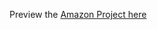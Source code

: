 Preview the [Amazon Project here](https://html-preview.github.io/?url=https://github.com/frusaka/javascript-amazon-project/blob/main/amazon.html)
